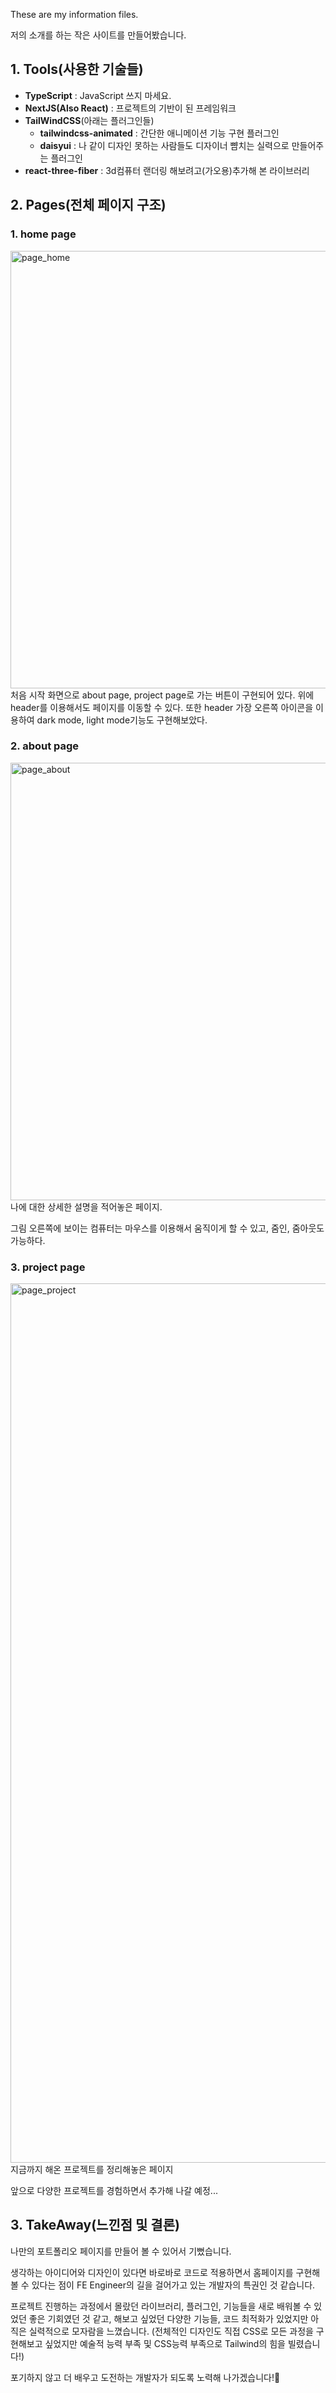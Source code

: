 These are my information files.

저의 소개를 하는 작은 사이트를 만들어봤습니다.

## **1. Tools(사용한 기술들)**

- **TypeScript** : JavaScript 쓰지 마세요.
- **NextJS(Also React)** : 프로젝트의 기반이 된 프레임워크
- **TailWindCSS**(아래는 플러그인들)
  - **tailwindcss-animated** : 간단한 애니메이션 기능 구현 플러그인
  - **daisyui** : 나 같이 디자인 못하는 사람들도 디자이너 뺨치는 실력으로 만들어주는 플러그인
- **react-three-fiber** : 3d컴퓨터 랜더링 해보려고(가오용)추가해 본 라이브러리

## **2. Pages(전체 페이지 구조)**

### **1. home page**

<img width="700" alt="page_home" src="https://github.com/likelion-12nd-frontend-thursday/tnqkr3494/assets/105264785/0382e828-f4f2-4db3-9e5f-a4a195269945" />
처음 시작 화면으로 about page, project page로 가는 버튼이 구현되어 있다.
위에 header를 이용해서도 페이지를 이동할 수 있다.
또한 header 가장 오른쪽 아이콘을 이용하여 dark mode, light mode기능도 구현해보았다.

### **2. about page**

<img width="700" alt="page_about" src="https://github.com/likelion-12nd-frontend-thursday/tnqkr3494/assets/105264785/e9fb8179-2acc-4700-bb1c-65ccac8824fa"/>
나에 대한 상세한 설명을 적어놓은 페이지.

그림 오른쪽에 보이는 컴퓨터는 마우스를 이용해서 움직이게 할 수 있고,
줌인, 줌아웃도 가능하다.

### **3. project page**

<img width="1407" alt="page_project" src="https://github.com/likelion-12nd-frontend-thursday/tnqkr3494/assets/105264785/c2923bc6-a0bd-4a28-b498-40e65c95b156" />
지금까지 해온 프로젝트를 정리해놓은 페이지

앞으로 다양한 프로젝트를 경험하면서 추가해 나갈 예정...

## **3. TakeAway(느낀점 및 결론)**

나만의 포트폴리오 페이지를 만들어 볼 수 있어서 기뻤습니다.

생각하는 아이디어와 디자인이 있다면 바로바로 코드로 적용하면서
홈페이지를 구현해볼 수 있다는 점이 FE Engineer의 길을 걸어가고 있는 개발자의 특권인 것 같습니다.

프로젝트 진행하는 과정에서 몰랐던 라이브러리, 플러그인, 기능들을 새로 배워볼 수 있었던 좋은 기회였던 것 같고, 해보고 싶었던 다양한 기능들, 코드 최적화가 있었지만 아직은 실력적으로 모자람을 느꼈습니다.
(전체적인 디자인도 직접 CSS로 모든 과정을 구현해보고 싶었지만
예술적 능력 부족 및 CSS능력 부족으로 Tailwind의 힘을 빌렸습니다!)

포기하지 않고 더 배우고 도전하는 개발자가 되도록 노력해 나가겠습니다!🦁

